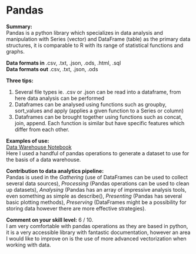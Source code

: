 # Pandas

**Summary:**      
Pandas is a python library which specializes in data analysis and manipulation with Series (vector) and DataFrame (table) as the primary data structures, it is comparable to R with its range of statistical functions and graphs.

**Data formats in**  .csv, .txt, .json, .ods, .html, .sql       
**Data formats out** .csv, .txt, .json, .ods

**Three tips:**   
1.  Several file types ie. .csv or .json can be read into a dataframe, from here data analysis can be performed
2.  Dataframes can be analysed using functions such as groupby, sort_values and apply (applies a given function to a Series or column)
3.  Dataframes can be brought together using functions such as concat, join, append. Each function is similar but have specific features which differ from each other.

**Examples of use:**          
[Data Warehouse Notebook](https://colab.research.google.com/drive/1o9tIgjRVDPyJdwe0dHBWaRBn3CzFBaJk#)  
Here I used a handful of pandas operations to generate a dataset to use for the basis of a data warehouse.

**Contribution to data analytics pipeline:**         
Pandas is used in the *Gathering* (use of DataFrames can be used to collect several data sources), *Processing* (Pandas operations can be used to clean up datasets), *Analysing* (Pandas has an array of impressive analysis tools, even something as simple as describe(), *Presenting* (Pandas has several basic plotting methods), *Preserving* (DataFrames might be a possibility for storing data however there are more effective strategies).

**Comment on your skill level:** 6 / 10.              
I am very comfortable with pandas operations as they are based in python, it is a very accessible library with fantastic documentation, however an area I would like to improve on is the use of more advanced vectorization when working with data.
